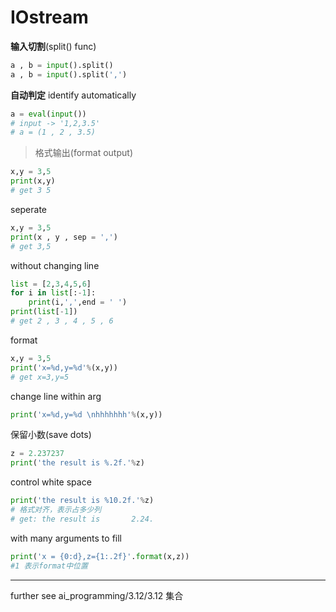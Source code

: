 # IOstream
  
**输入切割**(split() func)
```python
a , b = input().split()
a , b = input().split(',')
```
**自动判定** identify automatically
```python
a = eval(input())
# input -> '1,2,3.5'
# a = (1 , 2 , 3.5)
```
> 格式输出(format output)

```python
x,y = 3,5
print(x,y)
# get 3 5
```
seperate
```python
x,y = 3,5
print(x , y , sep = ',')
# get 3,5
```
without changing line
```python
list = [2,3,4,5,6]
for i in list[:-1]:
    print(i,',',end = ' ')
print(list[-1])
# get 2 , 3 , 4 , 5 , 6
```
format
```python 
x,y = 3,5
print('x=%d,y=%d'%(x,y))
# get x=3,y=5
```
change line within arg
```python
print('x=%d,y=%d \nhhhhhhh'%(x,y))
```
保留小数(save dots)
```python
z = 2.237237
print('the result is %.2f.'%z)
```
control white space
```python
print('the result is %10.2f.'%z)
# 格式对齐，表示占多少列
# get: the result is       2.24.
```
with many arguments to fill
```python
print('x = {0:d},z={1:.2f}'.format(x,z)) 
#1 表示format中位置
```
----
further see ai_programming/3.12/3.12 集合